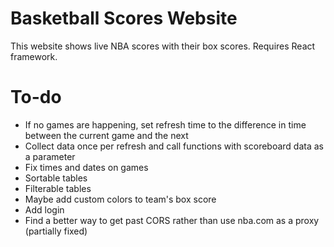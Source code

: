 # Basketball Scores Website

This website shows live NBA scores with their box scores. Requires React framework.

# To-do

- If no games are happening, set refresh time to the difference in time between the current game and the next
- Collect data once per refresh and call functions with scoreboard data as a parameter
- Fix times and dates on games
- Sortable tables
- Filterable tables
- Maybe add custom colors to team's box score
- Add login
- Find a better way to get past CORS rather than use nba.com as a proxy (partially fixed)
